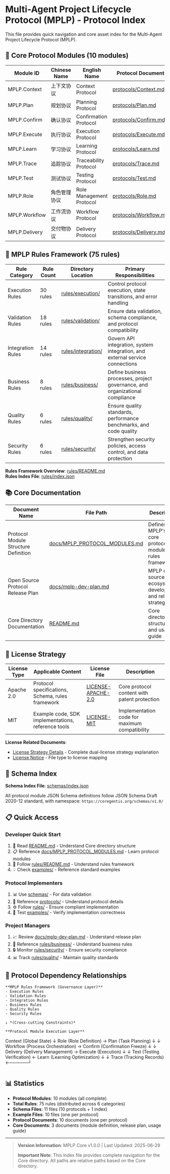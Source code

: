 # Multi-Agent Project Lifecycle Protocol (MPLP) - Protocol Index

This file provides quick navigation and core asset index for the Multi-Agent Project Lifecycle Protocol (MPLP).

## 🎯 Core Protocol Modules (10 modules)

| Module ID | Chinese Name | English Name | Protocol Document | Schema | Example | Status |
|-----------|--------------|--------------|-------------------|--------|---------|--------|
| MPLP.Context | 上下文协议 | Context Protocol | [protocols/Context.md](protocols/Context.md) | [schemas/Context.schema.json](schemas/Context.schema.json) | [examples/Context.example.json](examples/Context.example.json) | ✅ Complete |
| MPLP.Plan | 规划协议 | Planning Protocol | [protocols/Plan.md](protocols/Plan.md) | [schemas/Plan.schema.json](schemas/Plan.schema.json) | [examples/Plan.example.json](examples/Plan.example.json) | ✅ Complete |
| MPLP.Confirm | 确认协议 | Confirmation Protocol | [protocols/Confirm.md](protocols/Confirm.md) | [schemas/Confirm.schema.json](schemas/Confirm.schema.json) | [examples/Confirm.example.json](examples/Confirm.example.json) | ✅ Complete |
| MPLP.Execute | 执行协议 | Execution Protocol | [protocols/Execute.md](protocols/Execute.md) | [schemas/Execute.schema.json](schemas/Execute.schema.json) | [examples/Execute.example.json](examples/Execute.example.json) | ✅ Complete |
| MPLP.Learn | 学习协议 | Learning Protocol | [protocols/Learn.md](protocols/Learn.md) | [schemas/Learn.schema.json](schemas/Learn.schema.json) | [examples/Learn.example.json](examples/Learn.example.json) | ✅ Complete |
| MPLP.Trace | 追踪协议 | Traceability Protocol | [protocols/Trace.md](protocols/Trace.md) | [schemas/Trace.schema.json](schemas/Trace.schema.json) | [examples/Trace.example.json](examples/Trace.example.json) | ✅ Complete |
| MPLP.Test | 测试协议 | Testing Protocol | [protocols/Test.md](protocols/Test.md) | [schemas/Test.schema.json](schemas/Test.schema.json) | [examples/Test.example.json](examples/Test.example.json) | ✅ Complete |
| MPLP.Role | 角色管理协议 | Role Management Protocol | [protocols/Role.md](protocols/Role.md) | [schemas/Role.schema.json](schemas/Role.schema.json) | [examples/Role.example.json](examples/Role.example.json) | ✅ Complete |
| MPLP.Workflow | 工作流协议 | Workflow Protocol | [protocols/Workflow.md](protocols/Workflow.md) | [schemas/Workflow.schema.json](schemas/Workflow.schema.json) | [examples/Workflow.example.json](examples/Workflow.example.json) | ✅ Complete |
| MPLP.Delivery | 交付物协议 | Delivery Protocol | [protocols/Delivery.md](protocols/Delivery.md) | [schemas/Delivery.schema.json](schemas/Delivery.schema.json) | [examples/Delivery.example.json](examples/Delivery.example.json) | ✅ Complete |

## 🔧 MPLP Rules Framework (75 rules)

| Rule Category | Rule Count | Directory Location | Primary Responsibilities |
|---------------|------------|-------------------|-------------------------|
| Execution Rules | 30 rules | [rules/execution/](rules/execution/) | Control protocol execution, state transitions, and error handling |
| Validation Rules | 18 rules | [rules/validation/](rules/validation/) | Ensure data validation, schema compliance, and protocol compatibility |
| Integration Rules | 14 rules | [rules/integration/](rules/integration/) | Govern API integration, system integration, and external service connections |
| Business Rules | 8 rules | [rules/business/](rules/business/) | Define business processes, project governance, and organizational compliance |
| Quality Rules | 6 rules | [rules/quality/](rules/quality/) | Ensure quality standards, performance benchmarks, and code quality |
| Security Rules | 6 rules | [rules/security/](rules/security/) | Strengthen security policies, access control, and data protection |

**Rules Framework Overview**: [rules/README.md](rules/README.md)  
**Rules Index File**: [rules/index.json](rules/index.json)

## 📚 Core Documentation

| Document Name | File Path | Description |
|---------------|-----------|-------------|
| Protocol Module Structure Definition | [docs/MPLP_PROTOCOL_MODULES.md](docs/MPLP_PROTOCOL_MODULES.md) | Defines MPLP's 10 core protocol modules and rules framework |
| Open Source Protocol Release Plan | [docs/mplp-dev-plan.md](docs/mplp-dev-plan.md) | MPLP open source ecosystem development and release strategy |
| Core Directory Documentation | [README.md](README.md) | Core directory structure and usage guide |

## 📄 License Strategy

| License Type | Applicable Content | License File | Description |
|--------------|-------------------|--------------|-------------|
| Apache 2.0 | Protocol specifications, Schema, rules framework | [LICENSE-APACHE-2.0](License/LICENSE-APACHE-2.0) | Core protocol content with patent protection |
| MIT | Example code, SDK implementations, reference tools | [LICENSE-MIT](License/LICENSE-MIT) | Implementation code for maximum compatibility |

**License Related Documents**:
- [License Strategy Details](License/LICENSING_STRATEGY.md) - Complete dual-license strategy explanation
- [License Notice](License/LICENSE_NOTICE.md) - File type to license mapping

## 🔗 Schema Index

**Schema Index File**: [schemas/index.json](schemas/index.json)

All protocol module JSON Schema definitions follow JSON Schema Draft 2020-12 standard, with namespace: `https://coregentis.org/schemas/v1.0/`

## 📋 Quick Access

### Developer Quick Start
1. 📖 Read [README.md](README.md) - Understand Core directory structure
2. 📋 Reference [docs/MPLP_PROTOCOL_MODULES.md](docs/MPLP_PROTOCOL_MODULES.md) - Learn protocol modules
3. 🔧 Follow [rules/README.md](rules/README.md) - Understand rules framework
4. 💡 Check [examples/](examples/) - Reference standard examples

### Protocol Implementers
1. 📊 Use [schemas/](schemas/) - For data validation
2. 📝 Reference [protocols/](protocols/) - Understand protocol details
3. ⚙️ Follow [rules/](rules/) - Ensure compliant implementation
4. 🧪 Test [examples/](examples/) - Verify implementation correctness

### Project Managers
1. 📈 Review [docs/mplp-dev-plan.md](docs/mplp-dev-plan.md) - Understand release plan
2. 🎯 Reference [rules/business/](rules/business/) - Understand business rules
3. 🔒 Monitor [rules/security/](rules/security/) - Ensure security compliance
4. 📊 Track [rules/quality/](rules/quality/) - Maintain quality standards

## 🎨 Protocol Dependency Relationships

```
**MPLP Rules Framework (Governance Layer)**
- Execution Rules
- Validation Rules  
- Integration Rules
- Business Rules
- Quality Rules
- Security Rules

↓ *(Cross-cutting Constraints)*

**Protocol Module Execution Layer**

```
Context (Global State)
    ↓
Role (Role Definition) → Plan (Task Planning)
    ↓                       ↓
Workflow (Process Orchestration) → Confirm (Confirmation Freeze)
    ↓                                  ↓
Delivery (Delivery Management) → Execute (Execution)
    ↓                               ↓
Test (Testing Verification) ← Learn (Learning Optimization)
    ↓                           ↓
Trace (Tracking Records) ←──────┘
```
```

## 📊 Statistics

- **Protocol Modules**: 10 modules (all complete)
- **Total Rules**: 75 rules (distributed across 6 categories)
- **Schema Files**: 11 files (10 protocols + 1 index)
- **Example Files**: 10 files (one per protocol)
- **Protocol Documents**: 10 documents (one per protocol)
- **Core Documents**: 3 documents (module definition, release plan, usage guide)

---

> **Version Information**: MPLP Core v1.0.0 | Last Updated: 2025-06-29
> 
> **Important Note**: This index file provides complete navigation for the Core directory. All paths are relative paths based on the Core directory.